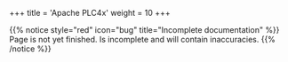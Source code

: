 +++
title = 'Apache PLC4x'
weight = 10
+++

{{% notice style="red" icon="bug" title="Incomplete documentation" %}}
Page is not yet finished. Is incomplete and will contain inaccuracies.
{{% /notice %}}

